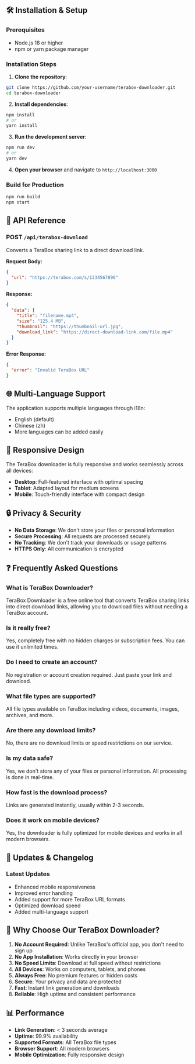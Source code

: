 

## 🛠️ Installation & Setup

### Prerequisites
- Node.js 18 or higher
- npm or yarn package manager

### Installation Steps

1. **Clone the repository**:
```bash
git clone https://github.com/your-username/terabox-downloader.git
cd terabox-downloader
```

2. **Install dependencies**:
```bash
npm install
# or
yarn install
```

3. **Run the development server**:
```bash
npm run dev
# or
yarn dev
```

4. **Open your browser** and navigate to `http://localhost:3000`

### Build for Production

```bash
npm run build
npm start
```

## 🔧 API Reference

### POST `/api/terabox-download`

Converts a TeraBox sharing link to a direct download link.

**Request Body:**
```json
{
  "url": "https://terabox.com/s/1234567890"
}
```

**Response:**
```json
{
  "data": {
    "title": "filename.mp4",
    "size": "125.4 MB",
    "thumbnail": "https://thumbnail-url.jpg",
    "download_link": "https://direct-download-link.com/file.mp4"
  }
}
```

**Error Response:**
```json
{
  "error": "Invalid TeraBox URL"
}
```

## 🌐 Multi-Language Support

The application supports multiple languages through i18n:
- English (default)
- Chinese (zh)
- More languages can be added easily

## 📱 Responsive Design

The TeraBox downloader is fully responsive and works seamlessly across all devices:
- **Desktop**: Full-featured interface with optimal spacing
- **Tablet**: Adapted layout for medium screens
- **Mobile**: Touch-friendly interface with compact design

## 🔒 Privacy & Security

- **No Data Storage**: We don't store your files or personal information
- **Secure Processing**: All requests are processed securely
- **No Tracking**: We don't track your downloads or usage patterns
- **HTTPS Only**: All communication is encrypted

## ❓ Frequently Asked Questions

### What is TeraBox Downloader?
TeraBox Downloader is a free online tool that converts TeraBox sharing links into direct download links, allowing you to download files without needing a TeraBox account.

### Is it really free?
Yes, completely free with no hidden charges or subscription fees. You can use it unlimited times.

### Do I need to create an account?
No registration or account creation required. Just paste your link and download.

### What file types are supported?
All file types available on TeraBox including videos, documents, images, archives, and more.

### Are there any download limits?
No, there are no download limits or speed restrictions on our service.

### Is my data safe?
Yes, we don't store any of your files or personal information. All processing is done in real-time.

### How fast is the download process?
Links are generated instantly, usually within 2-3 seconds.

### Does it work on mobile devices?
Yes, the downloader is fully optimized for mobile devices and works in all modern browsers.


## 🔄 Updates & Changelog

### Latest Updates
- Enhanced mobile responsiveness
- Improved error handling
- Added support for more TeraBox URL formats
- Optimized download speed
- Added multi-language support

## 🌟 Why Choose Our TeraBox Downloader?

1. **No Account Required**: Unlike TeraBox's official app, you don't need to sign up
2. **No App Installation**: Works directly in your browser
3. **No Speed Limits**: Download at full speed without restrictions
4. **All Devices**: Works on computers, tablets, and phones
5. **Always Free**: No premium features or hidden costs
6. **Secure**: Your privacy and data are protected
7. **Fast**: Instant link generation and downloads
8. **Reliable**: High uptime and consistent performance

## 📊 Performance

- **Link Generation**: < 3 seconds average
- **Uptime**: 99.9% availability
- **Supported Formats**: All TeraBox file types
- **Browser Support**: All modern browsers
- **Mobile Optimization**: Fully responsive design


